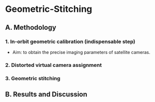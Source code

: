 Geometric-Stitching
===

## A. Methodology

### 1. In-orbit geometric calibration (indispensable step)
- Aim: to obtain the precise imaging parameters of satellite cameras.


### 2. Distorted virtual camera assignment

### 3. Geometric stitching


## B. Results and Discussion

